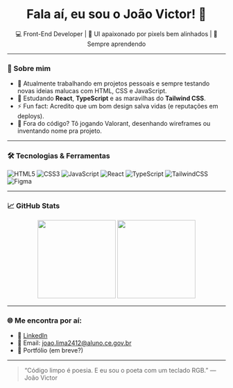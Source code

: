 <h1 align="center">Fala aí, eu sou o João Victor! 👋</h1>

<p align="center">
  💻 Front-End Developer | 🎨 UI apaixonado por pixels bem alinhados | 🧠 Sempre aprendendo
</p>

---

### 🚀 Sobre mim

- 🔭 Atualmente trabalhando em projetos pessoais e sempre testando novas ideias malucas com HTML, CSS e JavaScript.
- 🌱 Estudando **React**, **TypeScript** e as maravilhas do **Tailwind CSS**.
- ⚡ Fun fact: Acredito que um bom design salva vidas (e reputações em deploys).
- 🧩 Fora do código? Tô jogando Valorant, desenhando wireframes ou inventando nome pra projeto.

---

### 🛠️ Tecnologias & Ferramentas

![HTML5](https://img.shields.io/badge/-HTML5-E34F26?logo=html5&logoColor=white&style=flat)
![CSS3](https://img.shields.io/badge/-CSS3-1572B6?logo=css3&logoColor=white&style=flat)
![JavaScript](https://img.shields.io/badge/-JavaScript-F7DF1E?logo=javascript&logoColor=black&style=flat)
![React](https://img.shields.io/badge/-React-61DAFB?logo=react&logoColor=black&style=flat)
![TypeScript](https://img.shields.io/badge/-TypeScript-3178C6?logo=typescript&logoColor=white&style=flat)
![TailwindCSS](https://img.shields.io/badge/-Tailwind%20CSS-38B2AC?logo=tailwind-css&logoColor=white&style=flat)
![Figma](https://img.shields.io/badge/-Figma-F24E1E?logo=figma&logoColor=white&style=flat)

---

### 📈 GitHub Stats

<p align="center">
  <img height="180em" src="https://github-readme-stats.vercel.app/api?username=Joaolima08&show_icons=true&theme=radical"/>
  <img height="180em" src="https://github-readme-stats.vercel.app/api/top-langs/?username=Joaolima08&layout=compact&theme=radical"/>
</p>

---

### 🌐 Me encontra por aí:

- 🎯 [LinkedIn](https://linkedin.com/in/seu-usuario)  
- 💌 Email: joao.lima2412@aluno.ce.gov.br 
- 🧠 Portfólio (em breve?)

---

> “Código limpo é poesia. E eu sou o poeta com um teclado RGB.” — João Victor
